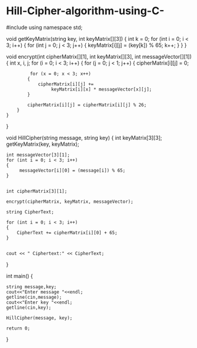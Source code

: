 # Hill-Cipher-algorithm-using-C-
#include <iostream>
using namespace std;

void getKeyMatrix(string key, int keyMatrix[][3])
{
    int k = 0;
    for (int i = 0; i < 3; i++)
    {
        for (int j = 0; j < 3; j++)
        {
            keyMatrix[i][j] = (key[k]) % 65;
            k++;
        }
    }
}


void encrypt(int cipherMatrix[][1],
             int keyMatrix[][3],
             int messageVector[][1])
{
    int x, i, j;
    for (i = 0; i < 3; i++)
    {
        for (j = 0; j < 1; j++)
        {
            cipherMatrix[i][j] = 0;

             for (x = 0; x < 3; x++)
            {
                cipherMatrix[i][j] +=
                     keyMatrix[i][x] * messageVector[x][j];
            }

            cipherMatrix[i][j] = cipherMatrix[i][j] % 26;
        }
    }
}

void HillCipher(string message, string key)
{
    int keyMatrix[3][3];
    getKeyMatrix(key, keyMatrix);

    int messageVector[3][1];
    for (int i = 0; i < 3; i++)
    {
         messageVector[i][0] = (message[i]) % 65;
    }


    int cipherMatrix[3][1];

    encrypt(cipherMatrix, keyMatrix, messageVector);

    string CipherText;

    for (int i = 0; i < 3; i++)
    {
        CipherText += cipherMatrix[i][0] + 65;
    }


    cout << " Ciphertext:" << CipherText;
}

int main()
{

    string message,key;
    cout<<"Enter message "<<endl;
    getline(cin,message);
    cout<<"Enter key "<<endl;
    getline(cin,key);

    HillCipher(message, key);

    return 0;
}
